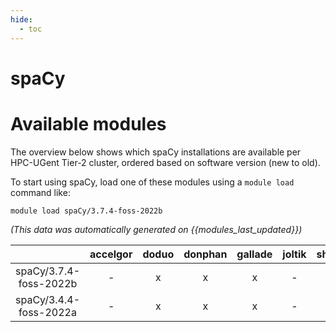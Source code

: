 ```yaml
---
hide:
  - toc
---
```


spaCy
=====

# Available modules


The overview below shows which spaCy installations are available per HPC-UGent Tier-2 cluster, ordered based on software version (new to old).

To start using spaCy, load one of these modules using a `module load` command like:

```shell
module load spaCy/3.7.4-foss-2022b
```

*(This data was automatically generated on {{modules_last_updated}})*  

| |accelgor|doduo|donphan|gallade|joltik|shinx|skitty|
| :---: | :---: | :---: | :---: | :---: | :---: | :---: | :---: |
|spaCy/3.7.4-foss-2022b|-|x|x|x|-|-|-|
|spaCy/3.4.4-foss-2022a|-|x|x|x|-|-|-|
